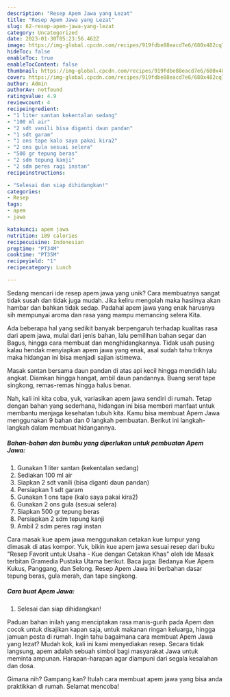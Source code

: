 ```yaml
---
description: "Resep Apem Jawa yang Lezat"
title: "Resep Apem Jawa yang Lezat"
slug: 62-resep-apem-jawa-yang-lezat
category: Uncategorized
date: 2023-01-30T05:23:56.462Z
image: https://img-global.cpcdn.com/recipes/919fdbe88eacd7e6/680x482cq70/apem-jawa-foto-resep-utama.jpg
hideToc: false
enableToc: true
enableTocContent: false
thumbnail: https://img-global.cpcdn.com/recipes/919fdbe88eacd7e6/680x482cq70/apem-jawa-foto-resep-utama.jpg
cover: https://img-global.cpcdn.com/recipes/919fdbe88eacd7e6/680x482cq70/apem-jawa-foto-resep-utama.jpg
author: Admin
authorAv: notfound
ratingvalue: 4.9
reviewcount: 4
recipeingredient:
- "1 liter santan kekentalan sedang"
- "100 ml air"
- "2 sdt vanili bisa diganti daun pandan"
- "1 sdt garam"
- "1 ons tape kalo saya pakai kira2"
- "2 ons gula sesuai selera"
- "500 gr tepung beras"
- "2 sdm tepung kanji"
- "2 sdm peres ragi instan"
recipeinstructions:

- "Selesai dan siap dihidangkan!"
categories:
- Resep
tags:
- apem
- jawa

katakunci: apem jawa 
nutrition: 189 calories
recipecuisine: Indonesian
preptime: "PT34M"
cooktime: "PT35M"
recipeyield: "1"
recipecategory: Lunch

---
```





Sedang mencari ide resep apem jawa yang unik? Cara membuatnya sangat tidak susah dan tidak juga mudah. Jika keliru mengolah maka hasilnya akan hambar dan bahkan tidak sedap. Padahal apem jawa yang enak harusnya sih mempunyai aroma dan rasa yang mampu memancing selera Kita.





Ada beberapa hal yang sedikit banyak berpengaruh terhadap kualitas rasa dari apem jawa, mulai dari jenis bahan, lalu pemilihan bahan segar dan Bagus, hingga cara membuat dan menghidangkannya. Tidak usah pusing kalau hendak menyiapkan apem jawa yang enak,      asal sudah tahu triknya maka hidangan ini bisa menjadi sajian istimewa.














Masak santan bersama daun pandan di atas api kecil hingga mendidih lalu angkat. Diamkan hingga hangat, ambil daun pandannya. Buang serat tape singkong, remas-remas hingga halus benar.






Nah, kali ini kita coba, yuk, variasikan apem jawa sendiri di rumah. Tetap dengan bahan yang sederhana, hidangan ini bisa memberi manfaat untuk membantu menjaga kesehatan tubuh kita. Kamu bisa membuat Apem Jawa menggunakan 9 bahan dan 0 langkah pembuatan. Berikut ini langkah-langkah dalam membuat hidangannya.

<!--inarticleads1-->

##### Bahan-bahan dan bumbu yang diperlukan untuk pembuatan Apem Jawa:

1. Gunakan 1 liter santan (kekentalan sedang)
1. Sediakan 100 ml air
1. Siapkan 2 sdt vanili (bisa diganti daun pandan)
1. Persiapkan 1 sdt garam
1. Gunakan 1 ons tape (kalo saya pakai kira2)
1. Gunakan 2 ons gula (sesuai selera)
1. Siapkan 500 gr tepung beras
1. Persiapkan 2 sdm tepung kanji
1. Ambil 2 sdm peres ragi instan


Cara masak kue apem jawa menggunakan cetakan kue lumpur yang dimasak di atas kompor. Yuk, bikin kue apem jawa sesuai resep dari buku &#34;Resep Favorit untuk Usaha - Kue dengan Cetakan Khas&#34; oleh Ide Masak terbitan Gramedia Pustaka Utama berikut. Baca juga: Bedanya Kue Apem Kukus, Panggang, dan Selong. Resep Apem Jawa ini berbahan dasar tepung beras, gula merah, dan tape singkong. 

<!--inarticleads2-->

##### Cara buat Apem Jawa:


1. Selesai dan siap dihidangkan!

Paduan bahan inilah yang menciptakan rasa manis-gurih pada Apem dan cocok untuk disajikan kapan saja, untuk makanan ringan keluarga, hingga jamuan pesta di rumah. Ingin tahu bagaimana cara membuat Apem Jawa yang lezat? Mudah kok, kali ini kami menyediakan resep. Secara tidak langsung, apem adalah sebuah simbol bagi masyarakat Jawa untuk meminta ampunan. Harapan-harapan agar diampuni dari segala kesalahan dan dosa. 

Gimana nih? Gampang kan? Itulah cara membuat apem jawa yang bisa anda praktikkan di rumah. Selamat mencoba!
